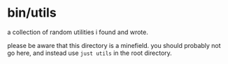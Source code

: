 # bin/utils

a collection of random utilities i found and wrote.

please be aware that this directory is a minefield. you should probably
not go here, and instead use `just utils` in the root directory.

